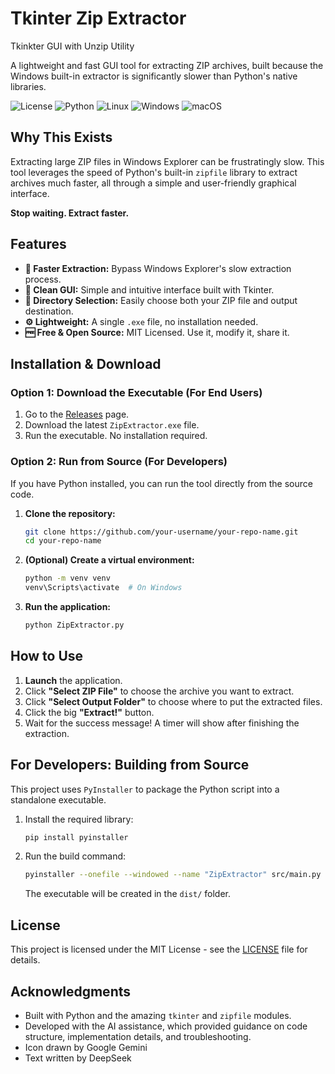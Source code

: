 # Tkinter Zip Extractor
Tkinkter GUI with Unzip Utility

A lightweight and fast GUI tool for extracting ZIP archives, built because the Windows built-in extractor is significantly slower than Python's native libraries.

![License](https://img.shields.io/badge/License-MIT-blue.svg)
![Python](https://img.shields.io/badge/Python-3.8%2B-green.svg)
![Linux](https://img.shields.io/badge/Linux-informational?style=flat&logo=linux&logoColor=black)
![Windows](https://img.shields.io/badge/Windows-0078D6?style=flat&logo=windows&logoColor=white)
![macOS](https://img.shields.io/badge/macOS-000000?style=flat&logo=apple&logoColor=white)

## Why This Exists

Extracting large ZIP files in Windows Explorer can be frustratingly slow. This tool leverages the speed of Python's built-in `zipfile` library to extract archives much faster, all through a simple and user-friendly graphical interface.

**Stop waiting. Extract faster.**

## Features

*   **🚀 Faster Extraction:** Bypass Windows Explorer's slow extraction process.
*   **🧹 Clean GUI:** Simple and intuitive interface built with Tkinter.
*   **📁 Directory Selection:** Easily choose both your ZIP file and output destination.
*   **⚙️ Lightweight:** A single `.exe` file, no installation needed.
*   **🆓 Free & Open Source:** MIT Licensed. Use it, modify it, share it.

## Installation & Download

### Option 1: Download the Executable (For End Users)
1.  Go to the [Releases](../../releases) page.
2.  Download the latest `ZipExtractor.exe` file.
3.  Run the executable. No installation required.

### Option 2: Run from Source (For Developers)
If you have Python installed, you can run the tool directly from the source code.

1.  **Clone the repository:**
    ```bash
    git clone https://github.com/your-username/your-repo-name.git
    cd your-repo-name
    ```
2.  **(Optional) Create a virtual environment:**
    ```bash
    python -m venv venv
    venv\Scripts\activate  # On Windows
    ```
3.  **Run the application:**
    ```bash
    python ZipExtractor.py
    ```

## How to Use

1.  **Launch** the application.
2.  Click **"Select ZIP File"** to choose the archive you want to extract.
3.  Click **"Select Output Folder"** to choose where to put the extracted files.
4.  Click the big **"Extract!"** button.
5.  Wait for the success message! A timer will show after finishing the extraction.

## For Developers: Building from Source

This project uses `PyInstaller` to package the Python script into a standalone executable.

1.  Install the required library:
    ```bash
    pip install pyinstaller
    ```
2.  Run the build command:
    ```bash
    pyinstaller --onefile --windowed --name "ZipExtractor" src/main.py
    ```
    The executable will be created in the `dist/` folder.

## License

This project is licensed under the MIT License - see the [LICENSE](LICENSE) file for details.

## Acknowledgments

*   Built with Python and the amazing `tkinter` and `zipfile` modules.
*   Developed with the AI assistance, which provided guidance on code structure, implementation details, and troubleshooting.
*   Icon drawn by Google Gemini
*   Text written by DeepSeek

